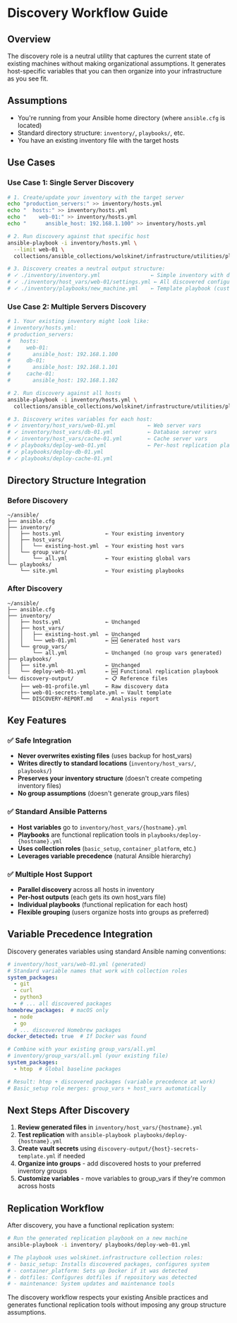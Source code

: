 # Discovery Workflow Guide

## Overview

The discovery role is a neutral utility that captures the current state of existing machines without making organizational assumptions. It generates host-specific variables that you can then organize into your infrastructure as you see fit.

## Assumptions

- You're running from your Ansible home directory (where `ansible.cfg` is located)
- Standard directory structure: `inventory/`, `playbooks/`, etc.
- You have an existing inventory file with the target hosts

## Use Cases

### Use Case 1: Single Server Discovery

```bash
# 1. Create/update your inventory with the target server
echo "production_servers:" >> inventory/hosts.yml
echo "  hosts:" >> inventory/hosts.yml  
echo "    web-01:" >> inventory/hosts.yml
echo "      ansible_host: 192.168.1.100" >> inventory/hosts.yml

# 2. Run discovery against that specific host
ansible-playbook -i inventory/hosts.yml \
  --limit web-01 \
  collections/ansible_collections/wolskinet/infrastructure/utilities/playbooks/discover-infrastructure.yml

# 3. Discovery creates a neutral output structure:
# ✓ ./inventory/inventory.yml                ← Simple inventory with discovered host
# ✓ ./inventory/host_vars/web-01/settings.yml ← All discovered configuration
# ✓ ./inventory/playbooks/new_machine.yml    ← Template playbook (customize as needed)
```

### Use Case 2: Multiple Servers Discovery

```bash
# 1. Your existing inventory might look like:
# inventory/hosts.yml:
# production_servers:
#   hosts:
#     web-01:
#       ansible_host: 192.168.1.100
#     db-01:  
#       ansible_host: 192.168.1.101
#     cache-01:
#       ansible_host: 192.168.1.102

# 2. Run discovery against all hosts
ansible-playbook -i inventory/hosts.yml \
  collections/ansible_collections/wolskinet/infrastructure/utilities/playbooks/discover-infrastructure.yml

# 3. Discovery writes variables for each host:
# ✓ inventory/host_vars/web-01.yml          ← Web server vars
# ✓ inventory/host_vars/db-01.yml           ← Database server vars  
# ✓ inventory/host_vars/cache-01.yml        ← Cache server vars
# ✓ playbooks/deploy-web-01.yml             ← Per-host replication playbooks
# ✓ playbooks/deploy-db-01.yml
# ✓ playbooks/deploy-cache-01.yml
```

## Directory Structure Integration

### Before Discovery
```
~/ansible/
├── ansible.cfg
├── inventory/
│   ├── hosts.yml              ← Your existing inventory
│   ├── host_vars/
│   │   └── existing-host.yml  ← Your existing host vars
│   └── group_vars/
│       └── all.yml            ← Your existing global vars  
└── playbooks/
    └── site.yml               ← Your existing playbooks
```

### After Discovery  
```
~/ansible/
├── ansible.cfg
├── inventory/
│   ├── hosts.yml              ← Unchanged
│   ├── host_vars/
│   │   ├── existing-host.yml  ← Unchanged
│   │   └── web-01.yml         ← 🆕 Generated host vars
│   └── group_vars/
│       └── all.yml            ← Unchanged (no group vars generated)
├── playbooks/
│   ├── site.yml               ← Unchanged  
│   └── deploy-web-01.yml      ← 🆕 Functional replication playbook
└── discovery-output/          ← 📋 Reference files
    ├── web-01-profile.yml     ← Raw discovery data
    ├── web-01-secrets-template.yml ← Vault template
    └── DISCOVERY-REPORT.md    ← Analysis report
```

## Key Features

### ✅ Safe Integration
- **Never overwrites existing files** (uses backup for host_vars)
- **Writes directly to standard locations** (`inventory/host_vars/`, `playbooks/`)
- **Preserves your inventory structure** (doesn't create competing inventory files)
- **No group assumptions** (doesn't generate group_vars files)

### ✅ Standard Ansible Patterns
- **Host variables** go to `inventory/host_vars/{hostname}.yml` 
- **Playbooks** are functional replication tools in `playbooks/deploy-{hostname}.yml`
- **Uses collection roles** (`basic_setup`, `container_platform`, etc.)
- **Leverages variable precedence** (natural Ansible hierarchy)

### ✅ Multiple Host Support
- **Parallel discovery** across all hosts in inventory
- **Per-host outputs** (each gets its own host_vars file)  
- **Individual playbooks** (functional replication for each host)
- **Flexible grouping** (users organize hosts into groups as preferred)

## Variable Precedence Integration

Discovery generates variables using standard Ansible naming conventions:

```yaml
# inventory/host_vars/web-01.yml (generated)
# Standard variable names that work with collection roles
system_packages:
  - git
  - curl
  - python3
  - # ... all discovered packages
homebrew_packages:  # macOS only
  - node
  - go
  # ... discovered Homebrew packages
docker_detected: true  # If Docker was found

# Combine with your existing group_vars/all.yml
# inventory/group_vars/all.yml (your existing file)
system_packages:
  - htop  # Global baseline packages

# Result: htop + discovered packages (variable precedence at work)
# Basic_setup role merges: group_vars + host_vars automatically
```

## Next Steps After Discovery

1. **Review generated files** in `inventory/host_vars/{hostname}.yml`
2. **Test replication** with `ansible-playbook playbooks/deploy-{hostname}.yml`
3. **Create vault secrets** using `discovery-output/{host}-secrets-template.yml` if needed
4. **Organize into groups** - add discovered hosts to your preferred inventory groups
5. **Customize variables** - move variables to group_vars if they're common across hosts

## Replication Workflow

After discovery, you have a functional replication system:

```bash
# Run the generated replication playbook on a new machine
ansible-playbook -i inventory/ playbooks/deploy-web-01.yml

# The playbook uses wolskinet.infrastructure collection roles:
# - basic_setup: Installs discovered packages, configures system  
# - container_platform: Sets up Docker if it was detected
# - dotfiles: Configures dotfiles if repository was detected
# - maintenance: System updates and maintenance tools
```

The discovery workflow respects your existing Ansible practices and generates functional replication tools without imposing any group structure assumptions.